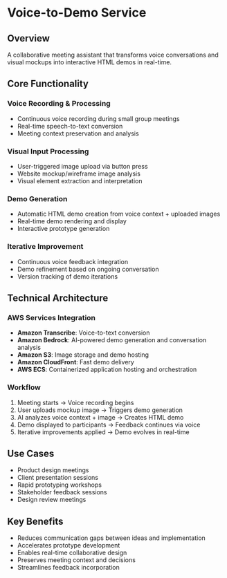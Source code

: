 # Voice-to-Demo Service

## Overview
A collaborative meeting assistant that transforms voice conversations and visual mockups into interactive HTML demos in real-time.

## Core Functionality

### Voice Recording & Processing
- Continuous voice recording during small group meetings
- Real-time speech-to-text conversion
- Meeting context preservation and analysis

### Visual Input Processing
- User-triggered image upload via button press
- Website mockup/wireframe image analysis
- Visual element extraction and interpretation

### Demo Generation
- Automatic HTML demo creation from voice context + uploaded images
- Real-time demo rendering and display
- Interactive prototype generation

### Iterative Improvement
- Continuous voice feedback integration
- Demo refinement based on ongoing conversation
- Version tracking of demo iterations

## Technical Architecture

### AWS Services Integration
- **Amazon Transcribe**: Voice-to-text conversion
- **Amazon Bedrock**: AI-powered demo generation and conversation analysis
- **Amazon S3**: Image storage and demo hosting
- **Amazon CloudFront**: Fast demo delivery
- **AWS ECS**: Containerized application hosting and orchestration

### Workflow
1. Meeting starts → Voice recording begins
2. User uploads mockup image → Triggers demo generation
3. AI analyzes voice context + image → Creates HTML demo
4. Demo displayed to participants → Feedback continues via voice
5. Iterative improvements applied → Demo evolves in real-time

## Use Cases
- Product design meetings
- Client presentation sessions
- Rapid prototyping workshops
- Stakeholder feedback sessions
- Design review meetings

## Key Benefits
- Reduces communication gaps between ideas and implementation
- Accelerates prototype development
- Enables real-time collaborative design
- Preserves meeting context and decisions
- Streamlines feedback incorporation
